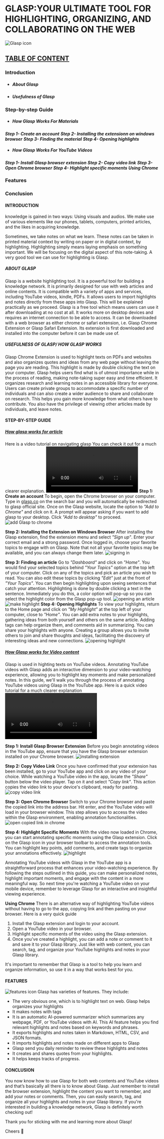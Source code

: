 # GLASP:YOUR ULTIMATE TOOL FOR HIGHLIGHTING, ORGANIZING, AND COLLABORATING ON THE WEB
![Glasp icon](image-2.png)
## <ins> TABLE OF CONTENT
### Introduction
* ##### About Glasp
* ##### Usefulness of Glasp
### Step-by-step Guide
* ##### How Glasp Works For Materials
**_Step 1- Create an account_**
**_Step 2- Installing the extensionn on windows browser_**
**_Step 3- Finding the material_**
**_Step 4- Opening highlights_**
  * ##### How Glasp Works For YouTube Videos
**_Step 1- Install Glasp browser extension_**
**_Step 2- Copy video link_**
**_Step 3- Open Chrome browser_**
**_Step 4- Highlight specific moments_**
**_Using Chrome_**
### Features
### Conclusion

#### INTRODUCTION  


knowledge is gained in two ways: Using visuals and audios. We make use of various elements like our phones, tablets, computers, printed articles, and the likes in acquiring knowledge.

Sometimes, we take notes on what we learn. These notes can be taken in printed material context by writing on paper or in digital context, by highlighting. Highlighting simply means laying emphasis on something important. We will be focusing on the digital aspect of this note-taking. A very good tool we can use for highlighting is Glasp.

##### ABOUT GLASP

Glasp is a website highlighting tool. It is a powerful tool for building a knowledge network. It is primarily designed for use with web articles and online contents. 
It is compatible with a variety of apps and services, including YouTube videos, kindle, PDFs. 
It allows users to import highlights and notes directly from these apps into Glasp. 
This will be explained practically as we proceed. Glasp is a free tool which means users can use it after downloading at no cost at all. 
It works more on desktop devices and requires an internet connection to be able to access. 
It can be downloaded with a web browser as either chrome or safari extension, i.e. Glasp Chrome Extension or Glasp Safari Extension. Its extension is first downloaded and installed into the computer before it can be made use of.

##### USEFULNESS OF GLASP/ HOW GLASP WORKS


Glasp Chrome Extension is used to highlight texts on PDFs and websites and also organizes quotes and ideas from any web page without leaving the page you are reading. This highlight is made by double clicking the text on your computer. Glasp helps users find what is of utmost importance while in the process of reading, making note-taking super easy and time efficient. 
It organizes research and learning notes in an accessible library for everyone. Users can create private groups to accommodate a specific number of individuals and can also create a wider audience to share and collaborate on research.
This helps you gain more knowledge from what others have to contribute. You also have the privilege of viewing other articles made by individuals, and leave notes.

#### STEP-BY-STEP GUIDE	


##### <ins>_How glasp works for article_ 

Here is a video tutorial on navigating glasp
You can check it out for a much clearer explanation.
<video controls src="WhatsApp Video 2024-04-29 at 02.52.49_ae3edd91.mp4" title="Glasp tutorial"></video>
**Step 1: Create an account**
To begin, open the Chrome browser on your computer.  Type in [glasp.co](www.glasp.co) on the search bar and you will automatically be redirected to glasp official site.
Once on the Glasp website, locate the option to _"Add to Chrome"_ and click on it. A prompt will appear asking if you want to add glasp to your desktop. Click _"Add to desktop"_ to proceed.
![add Glasp to chrome](<WhatsApp Image 2024-04-29 at 02.57.55_dbc535ec.jpg>)

**Step 2: Installing the Extension on Windows Browser**
After installing the Glasp extension, find the extension menu and select _"Sign up"_. Enter your correct email and a strong password.
Once logged in, choose your favorite topics to engage with on Glasp. 
Note that not all your favorite topics may be available, and you can always change them later.
![signing in](<WhatsApp Image 2024-04-29 at 02.57.55_8f1a4a6b.jpg>)

**Step 3: Finding an article** 
Go to _"Dashboard"_ and click on _"Home"_. You would find your selected topics behind _"Your Topics"_ option at the top left of your computer. Click on any of the topics and pick an article you wish to read. You can also edit these topics by clicking _"Edit"_ just at the front of _"Your Topics"_.
You can then begin highlighting upon seeing sentences that catch your attention. Highlighting is done by double clicking a text in the sentence. Immediately you do this, a color option will pop-up so you can select the highlight color from the Glasp pop-up tool.
 ![opening an article](<WhatsApp Image 2024-04-29 at 02.57.55_8f9703d8.jpg>)
![make highlight](<WhatsApp Image 2024-04-29 at 02.57.56_d28efbab.jpg>)
**Step 4: Opening Highlights**
To view your highlights, return to the Home page and click on _"My Highlight"_ at the top left of your computer, close to _"Home"_.
You can add extra notes to your highlights, gathering ideas from both yourself and others on the same article. 
Adding tags can help organize them, and comments aid in summarizing.
You can share your highlights with anyone. Creating a group allows you to invite others to join and share thoughts and ideas, facilitating the discovery of interesting ideas and new connections.
![opening highlight](<WhatsApp Image 2024-04-29 at 02.57.56_eac23b5b.jpg>)


##### <ins>_How Glasp works for Video content_ 
Glasp is used in highting texts on YouTube videos.
Annotating YouTube videos with Glasp adds an interactive dimension to your video-watching experience, allowing you to highlight key moments and make personalized notes. In this guide, we'll walk you through the process of annotating YouTube videos using Glasp in the YouTube app.
Here is a quick video tutorial for a much clearer explanation 
<video controls src="WhatsApp Video 2024-04-29 at 00.20.51_6d2ded16.mp4" title="Glasp for YouTUBE" type="video/mp4"></video>

**Step 1: Install Glasp Browser Extension**
Before you begin annotating videos in the YouTube app, ensure that you have the Glasp browser extension installed on your Chrome browser.
![installing extension](<WhatsApp Image 2024-04-29 at 03.09.43_cde056bf.jpg>)

**Step 2: Copy Video Link**
Once you have confirmed that your extension has been installed, go to your YouTube app and click on any video of your choice. 
While watching a YouTube video in the app, locate the _"Share"_ button below the video player. Tap on it and select _"Copy link"_. This action copies the video link to your device's clipboard, ready for pasting.
![copy video link](image-3.png)

**Step 3: Open Chrome Browser**
Switch to your Chrome browser and paste the copied link into the address bar. Hit enter, and the YouTube video will load in your browser window. This step allows you to access the video within the Glasp environment, enabling annotation functionalities.
![open copied link in chrome](<WhatsApp Image 2024-04-29 at 03.24.10_eceedc4b.jpg>)

**Step 4: Highlight Specific Moments**
With the video now loaded in Chrome, you can start annotating specific moments using the Glasp extension.
Click on the Glasp icon in your browser toolbar to access the annotation tools. You can highlight key points, add comments, and create tags to organize your annotations effectively. 
![highlight](<WhatsApp Image 2024-04-29 at 03.13.04_0cc0ca0f.jpg>)

Annotating YouTube videos with Glasp in the YouTube app is a straightforward process that enhances your video-watching experience. By following the steps outlined in this guide, you can make personalized notes, highlight important moments, and engage with the content in a more meaningful way. So next time you're watching a YouTube video on your mobile device, remember to leverage Glasp for an interactive and insightful viewing experience. 

**Using Chrome**
There is an alternative way of highlighting YouTube videos without having to go to the app, copying link and then pasting on your browser. 
Here is a very quick guide

1. Install the Glasp extension and login to your account.
2. Open a YouTube video in your browser.
3. Highlight specific moments of the video using the Glasp extension.
4. Once you've created a highlight, you can add a note or comment to it and save it to your Glasp library. Just like with web content, you can search, tag, and organize your YouTube highlights and notes in your Glasp library.

It's important to remember that Glasp is a tool to help you learn and organize information, so use it in a way that works best for you.

#### FEATURES
![features icon](image-1.png)
Glasp has varieties of features. They include: 
* 	The very obvious one, which is to highlight text on web. Glasp helps organizes your highlights 
*	It makes notes with tags 
*	It is an automatic AI-powered summarizer which summarizes any webpage, PDF, or YouTube videos with AI. This AI feature helps you find relevant highlights and notes based on keywords and phrases. 
* 	It exports highlights and notes taken in Markdown, HTML, CSV, and JSON formats. 
*	It imports highlights and notes made on different apps to Glasp 
*	Glasp send you daily reminder to review these highlights and notes
*	It creates and shares quotes from your highlights. 
*	It helps keeps tracks of progress. 

#### CONCLUSION


You now know how to use Glasp for both web contents and YouTube videos and that’s basically all there is to know about Glasp.  Just remember to install the browser extension, highlight the content you want to remember, and add your notes or comments. Then, you can easily search, tag, and organize all your highlights and notes in your Glasp library. If you're interested in building a knowledge network, Glasp is definitely worth checking out!

Thank you for sticking with me and learning more about Glasp! 

Cheers 🥂
